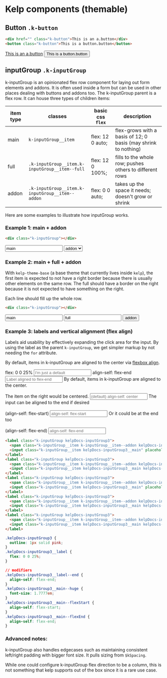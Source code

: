 # Kelp components (themable)

## Button `.k-button`
```html
<div href="" class="k-button">This is an a.button</div>
<button class="k-button">This is a button.button</button>
```
<a href="" class="k-button">This is an a.button</a>
<button class="k-button">This is a button.button</button>

## inputGroup `.k-inputGroup`
k-inputGroup is an opinionated flex row component for laying out form elements and addons. It is often used inside a form but can be used in other places dealing with buttons and addons too.
The k-inputGroup parent is a flex row. It can house three types of children items:

| item type | classes                                         | basic css `flex` | description                                                    |
|-----------|-------------------------------------------------|------------------|----------------------------------------------------------------|
| main      | `k-inputGroup__item`                            | flex: 12 0 auto; | flex-grows with a basis of 12; 0 basis (may shrink to nothing) |
| full      | `.k-inputGroup__item.k-inputGroup__item--full`  | flex: 12 0 100%; | fills to the whole row; pushes others to different rows        |
| addon     | `.k-inputGroup__item.k-inputGroup__item--addon` | flex: 0 0 auto;  | takes up the space it needs; doesn't grow or shrink            |

Here are some examples to illustrate how inputGroup works.

### Example 1: main + addon
```html
<div class="k-inputGroup"></div>
```
<div class="k-inputGroup">
  <input class="k-inputGroup__item" value="main" type="text">
  <select class="k-inputGroup__item k-inputGroup__item--addon">
    <option value="addon">addon</option>
  </select>
</div>

### Example 2: main + full + addon
With `kelp-theme-base` (a base theme that currently lives inside `kelp`), the first item is expected to not have a right border because there is usually other elements on the same row. The full should have a border on the right because it is not expected to have something on the right.

Each line should fill up the whole row.
```html
<div class="k-inputGroup"></div>
```
<div class="k-inputGroup">
  <input class="k-inputGroup__item" value="main" type="text">
  <input class="k-inputGroup__item k-inputGroup__item--full" value="full" type="text">
  <button class="k-button k-inputGroup__item k-inputGroup__item--addon" value="addon">addon</button>
</div>

### Example 3: labels and vertical alignment (flex align)
Labels aid usability by effectively expanding the click area for the input. By using the label as the parent `k-inputGroup`, we get simpler markup by not needing the `for` attribute.

By default, items in k-inputGroup are aligned to the center via [flexbox align](https://developer.mozilla.org/en-US/docs/Web/CSS/align-items).

<label class="k-inputGroup kelpDocs-inputGroup3">
  <span class="k-inputGroup__item k-inputGroup__item--addon kelpDocs-inputGroup3__label">flex: 0 0 25%</span>
  <input class="k-inputGroup__item kelpDocs-inputGroup3__main" placeholder="I'm just a default" type="text">
</label>
<label class="k-inputGroup kelpDocs-inputGroup3">
  <span class="k-inputGroup__item k-inputGroup__item--addon kelpDocs-inputGroup3__label kelpDocs-inputGroup3__label--end">align-self: flex-end</span>
  <input class="k-inputGroup__item kelpDocs-inputGroup3__main kelpDocs-inputGroup3__main--huge" placeholder="Label aligned to flex-end" type="text">
</label>
<label class="k-inputGroup kelpDocs-inputGroup3">
  <span class="k-inputGroup__item k-inputGroup__item--addon kelpDocs-inputGroup3__label">By default, items in k-inputGroup are aligned to the center.<br /><br />The item on the right would be centered.</span>
  <input class="k-inputGroup__item kelpDocs-inputGroup3__main" placeholder="(default) align-self: center" type="text">
</label>
<label class="k-inputGroup kelpDocs-inputGroup3">
  <span class="k-inputGroup__item k-inputGroup__item--addon kelpDocs-inputGroup3__label">The input can be aligned to the end if desired<br /><br />(align-self: flex-start)</span>
  <input class="k-inputGroup__item kelpDocs-inputGroup3__main kelpDocs-inputGroup3__main--flexStart" placeholder="align-self: flex-start" type="text">
</label>
<label class="k-inputGroup kelpDocs-inputGroup3">
  <span class="k-inputGroup__item k-inputGroup__item--addon kelpDocs-inputGroup3__label">Or it could be at the end too<br /><br />(align-self: flex-end)</span>
  <input class="k-inputGroup__item kelpDocs-inputGroup3__main kelpDocs-inputGroup3__main--flexEnd" placeholder="align-self: flex-end" type="text">
</label>

```html
<label class="k-inputGroup kelpDocs-inputGroup3">
  <span class="k-inputGroup__item k-inputGroup__item--addon kelpDocs-inputGroup3__label">flex: 0 0 25%</span>
  <input class="k-inputGroup__item kelpDocs-inputGroup3__main" placeholder="I'm just a default" type="text">
</label>
<label class="k-inputGroup kelpDocs-inputGroup3">
  <span class="k-inputGroup__item k-inputGroup__item--addon kelpDocs-inputGroup3__label kelpDocs-inputGroup3__label--end">align-self: flex-end</span>
  <input class="k-inputGroup__item kelpDocs-inputGroup3__main kelpDocs-inputGroup3__main--huge" placeholder="Label aligned to flex-end" type="text">
</label>
<label class="k-inputGroup kelpDocs-inputGroup3">
  <span class="k-inputGroup__item k-inputGroup__item--addon kelpDocs-inputGroup3__label">By default, items in k-inputGroup are aligned to the center.<br /><br />The item on the right would be centered.</span>
  <input class="k-inputGroup__item kelpDocs-inputGroup3__main" placeholder="(default) align-self: center" type="text">
</label>
<label class="k-inputGroup kelpDocs-inputGroup3">
  <span class="k-inputGroup__item k-inputGroup__item--addon kelpDocs-inputGroup3__label">The input can be aligned to the end if desired<br /><br />(align-self: flex-start)</span>
  <input class="k-inputGroup__item kelpDocs-inputGroup3__main kelpDocs-inputGroup3__main--flexStart" placeholder="align-self: flex-start" type="text">
</label>
<label class="k-inputGroup kelpDocs-inputGroup3">
  <span class="k-inputGroup__item k-inputGroup__item--addon kelpDocs-inputGroup3__label">Or it could be at the end too<br /><br />(align-self: flex-end)</span>
  <input class="k-inputGroup__item kelpDocs-inputGroup3__main kelpDocs-inputGroup3__main--flexEnd" placeholder="align-self: flex-end" type="text">
</label>
```

```css
.kelpDocs-inputGroup3 {
  outline: 1px solid pink;
}
.kelpDocs-inputGroup3__label {
  flex: 0 0 25%;
}

// modifiers
.kelpDocs-inputGroup3__label--end {
  align-self: flex-end;
}
.kelpDocs-inputGroup3__main--huge {
  font-size: 1.7777em;
}
.kelpDocs-inputGroup3__main--flexStart {
  align-self: flex-start;
}
.kelpDocs-inputGroup3__main--flexEnd {
  align-self: flex-end;
}
```

### Advanced notes:

k-inputGroup also handles edgecases such as maintaining consistent left/right padding with bigger font size. It pulls sizing from `$kSpacing`.

While one could configure k-inputGroup flex direction to be a column, this is not something that kelp supports out of the box since it is a rare use case.
